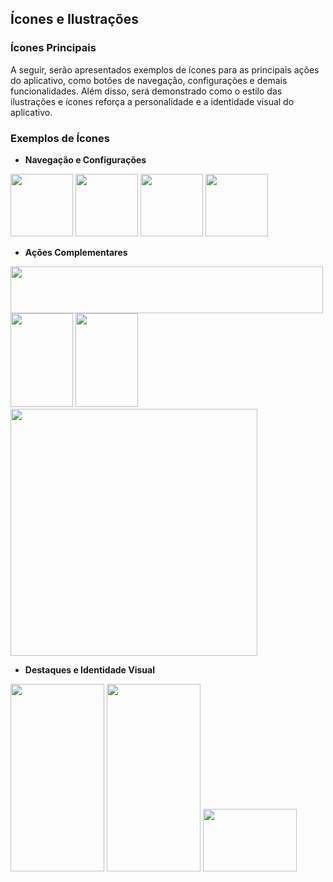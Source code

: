 ## Ícones e Ilustrações
### Ícones Principais

A seguir, serão apresentados exemplos de ícones para as principais ações do aplicativo, como botões de navegação, configurações e demais funcionalidades. Além disso, será demonstrado como o estilo das ilustrações e ícones reforça a personalidade e a identidade visual do aplicativo.

### Exemplos de Ícones

- **Navegação e Configurações**  
<img src="https://github.com/user-attachments/assets/67c1012f-053b-48bb-af9f-f88b2b9629cb" width="100" height="100">
<img src="https://github.com/user-attachments/assets/5d894821-e430-4ad3-a514-50bbfc91915d" width="100" height="100">
<img src="https://github.com/user-attachments/assets/097858ca-6331-4d0d-8c66-1d39ff28c136" width="100" height="100">
<img src="https://github.com/user-attachments/assets/df670984-90c9-40fa-87b4-8632c9ec21de" width="100" height="100">

- **Ações Complementares**  
<img src="https://github.com/user-attachments/assets/92c480a3-db3d-4129-8168-1ecb26e3392f" width="500" height="75">
<img src="https://github.com/user-attachments/assets/c9e9a69a-7385-4ac7-ae30-8f93c1c76f94" width="100" height="150">
<img src="https://github.com/user-attachments/assets/1ad3a85d-1bdc-4be0-ba35-e1e325b7aa35" width="100" height="150">
<img src="https://github.com/user-attachments/assets/0d8cf1fd-b797-4062-af19-de53eb5272b0" width="395" height="395">

- **Destaques e Identidade Visual**  
<img src="https://github.com/user-attachments/assets/71c00c6f-f844-471d-9ec7-bd87cb8a28e6" width="150" height="300">
<img src="https://github.com/user-attachments/assets/3513d32e-bfe5-43e1-9ee6-723bf72464a5" width="150" height="300">
<img src="https://github.com/user-attachments/assets/923c0f19-3864-4294-83b3-8507072f133d" width="150" height="100">

